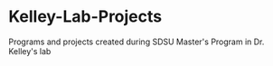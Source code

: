 # Kelley-Lab-Projects
Programs and projects created during SDSU Master's Program in Dr. Kelley's lab

